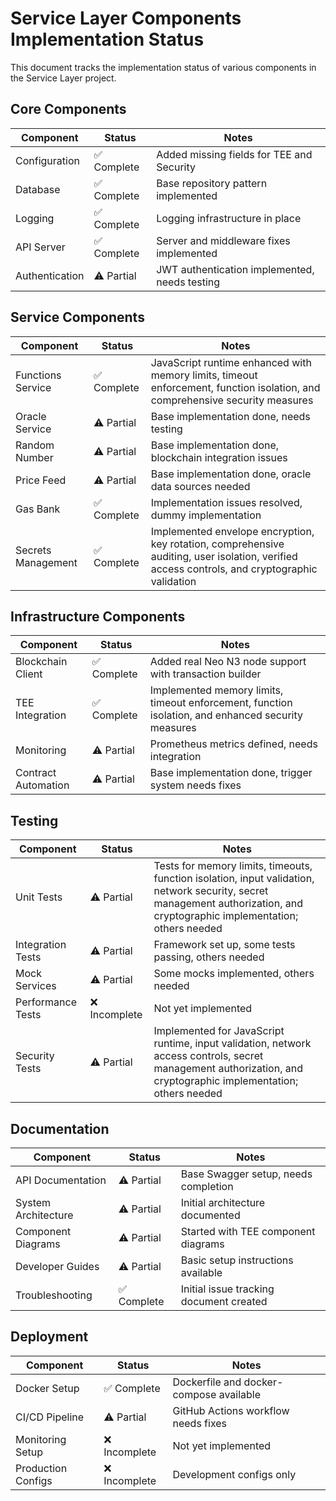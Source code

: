 # Service Layer Components Implementation Status

This document tracks the implementation status of various components in the Service Layer project.

## Core Components

| Component           | Status      | Notes                                                  |
|---------------------|-------------|--------------------------------------------------------|
| Configuration       | ✅ Complete  | Added missing fields for TEE and Security              |
| Database            | ✅ Complete  | Base repository pattern implemented                    |
| Logging             | ✅ Complete  | Logging infrastructure in place                        |
| API Server          | ✅ Complete  | Server and middleware fixes implemented                |
| Authentication      | ⚠️ Partial   | JWT authentication implemented, needs testing          |

## Service Components

| Component           | Status      | Notes                                                  |
|---------------------|-------------|--------------------------------------------------------|
| Functions Service   | ✅ Complete  | JavaScript runtime enhanced with memory limits, timeout enforcement, function isolation, and comprehensive security measures |
| Oracle Service      | ⚠️ Partial   | Base implementation done, needs testing                |
| Random Number       | ⚠️ Partial   | Base implementation done, blockchain integration issues |
| Price Feed          | ⚠️ Partial   | Base implementation done, oracle data sources needed   |
| Gas Bank            | ✅ Complete  | Implementation issues resolved, dummy implementation   |
| Secrets Management  | ✅ Complete  | Implemented envelope encryption, key rotation, comprehensive auditing, user isolation, verified access controls, and cryptographic validation |

## Infrastructure Components

| Component           | Status      | Notes                                                  |
|---------------------|-------------|--------------------------------------------------------|
| Blockchain Client   | ✅ Complete  | Added real Neo N3 node support with transaction builder |
| TEE Integration     | ✅ Complete  | Implemented memory limits, timeout enforcement, function isolation, and enhanced security measures |
| Monitoring          | ⚠️ Partial   | Prometheus metrics defined, needs integration          |
| Contract Automation | ⚠️ Partial   | Base implementation done, trigger system needs fixes   |

## Testing

| Component           | Status      | Notes                                                  |
|---------------------|-------------|--------------------------------------------------------|
| Unit Tests          | ⚠️ Partial   | Tests for memory limits, timeouts, function isolation, input validation, network security, secret management authorization, and cryptographic implementation; others needed |
| Integration Tests   | ⚠️ Partial   | Framework set up, some tests passing, others needed    |
| Mock Services       | ⚠️ Partial   | Some mocks implemented, others needed                  |
| Performance Tests   | ❌ Incomplete | Not yet implemented                                    |
| Security Tests      | ⚠️ Partial   | Implemented for JavaScript runtime, input validation, network access controls, secret management authorization, and cryptographic implementation; others needed |

## Documentation 

| Component           | Status      | Notes                                                  |
|---------------------|-------------|--------------------------------------------------------|
| API Documentation   | ⚠️ Partial   | Base Swagger setup, needs completion                   |
| System Architecture | ⚠️ Partial   | Initial architecture documented                        |
| Component Diagrams  | ⚠️ Partial   | Started with TEE component diagrams                    |
| Developer Guides    | ⚠️ Partial   | Basic setup instructions available                     |
| Troubleshooting     | ✅ Complete  | Initial issue tracking document created                |

## Deployment

| Component           | Status      | Notes                                                  |
|---------------------|-------------|--------------------------------------------------------|
| Docker Setup        | ✅ Complete  | Dockerfile and docker-compose available                |
| CI/CD Pipeline      | ⚠️ Partial   | GitHub Actions workflow needs fixes                    |
| Monitoring Setup    | ❌ Incomplete | Not yet implemented                                    |
| Production Configs  | ❌ Incomplete | Development configs only                               | 